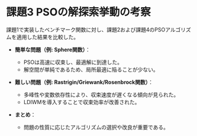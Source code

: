 # 課題3 PSOの解探索挙動の考察

課題1で実装したベンチマーク関数に対し、課題2および課題4のPSOアルゴリズムを適用した結果を比較した。

- **簡単な問題（例: Sphere関数）**：
  - PSOは高速に収束し、最適解に到達した。
  - 解空間が単純であるため、局所最適に陥ることが少ない。

- **難しい問題（例: Rastrigin/Griewank/Rosenbrock関数）**：
  - 多峰性や変数依存性により、収束速度が遅くなる傾向が見られた。
  - LDIWMを導入することで収束効率が改善された。

- **まとめ**：
  - 問題の性質に応じたアルゴリズムの選択や改良が重要である。